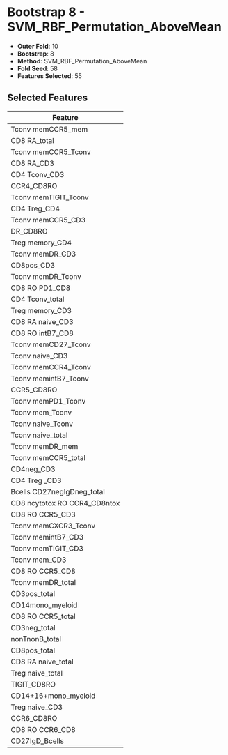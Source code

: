 # Bootstrap 8 - SVM_RBF_Permutation_AboveMean

- **Outer Fold**: 10
- **Bootstrap**: 8
- **Method**: SVM_RBF_Permutation_AboveMean
- **Fold Seed**: 58
- **Features Selected**: 55

## Selected Features

| Feature |
|---------|
| Tconv memCCR5_mem |
| CD8 RA_total |
| Tconv memCCR5_Tconv |
| CD8 RA_CD3 |
| CD4 Tconv_CD3 |
| CCR4_CD8RO |
| Tconv memTIGIT_Tconv |
| CD4 Treg_CD4 |
| Tconv memCCR5_CD3 |
| DR_CD8RO |
| Treg memory_CD4 |
| Tconv memDR_CD3 |
| CD8pos_CD3 |
| Tconv memDR_Tconv |
| CD8 RO PD1_CD8 |
| CD4 Tconv_total |
| Treg memory_CD3 |
| CD8 RA naive_CD3 |
| CD8 RO intB7_CD8 |
| Tconv memCD27_Tconv |
| Tconv naive_CD3 |
| Tconv memCCR4_Tconv |
| Tconv memintB7_Tconv |
| CCR5_CD8RO |
| Tconv memPD1_Tconv |
| Tconv mem_Tconv |
| Tconv naive_Tconv |
| Tconv naive_total |
| Tconv memDR_mem |
| Tconv memCCR5_total |
| CD4neg_CD3 |
| CD4 Treg _CD3 |
| Bcells CD27negIgDneg_total |
| CD8 ncytotox RO CCR4_CD8ntox |
| CD8 RO CCR5_CD3 |
| Tconv memCXCR3_Tconv |
| Tconv memintB7_CD3 |
| Tconv memTIGIT_CD3 |
| Tconv mem_CD3 |
| CD8 RO CCR5_CD8 |
| Tconv memDR_total |
| CD3pos_total |
| CD14mono_myeloid |
| CD8 RO CCR5_total |
| CD3neg_total |
| nonTnonB_total |
| CD8pos_total |
| CD8 RA naive_total |
| Treg naive_total |
| TIGIT_CD8RO |
| CD14+16+mono_myeloid |
| Treg naive_CD3 |
| CCR6_CD8RO |
| CD8 RO CCR6_CD8 |
| CD27IgD_Bcells |
